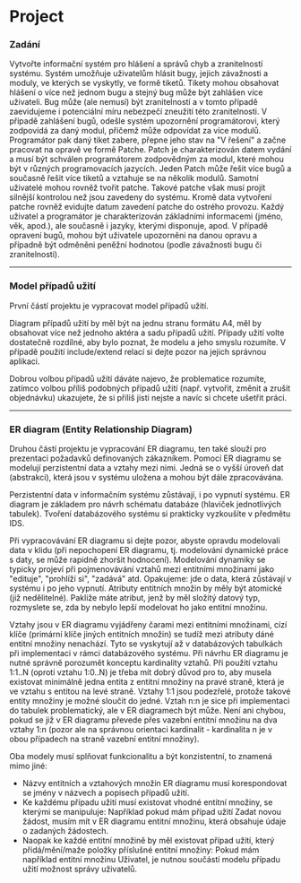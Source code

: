 # Project
### Zadání
Vytvořte informační systém pro hlášení a správů chyb a zranitelností systému.
Systém umožňuje uživatelům hlásit bugy, jejich závažnosti a moduly, ve kterých se vyskytly, ve formě tiketů.
Tikety mohou obsahovat hlášení o více než jednom bugu a stejný bug může být zahlášen více uživateli.
Bug může (ale nemusí) být zranitelností a v tomto případě zaevidujeme i potenciální míru nebezpečí zneužití této zranitelnosti.
V případě zahlášení bugů, odešle systém upozornění programátorovi, který zodpovídá za daný modul, přičemž může odpovídat za více modulů.
Programátor pak daný tiket zabere, přepne jeho stav na "V řešení" a začne pracovat na opravě ve formě Patche.
Patch je charakterizován datem vydání a musí být schválen programátorem zodpovědným za modul, které mohou být v různých programovacích jazycích.
Jeden Patch může řešit více bugů a současně řešit více tiketů a vztahuje se na několik modulů.
Samotní uživatelé mohou rovněž tvořit patche. Takové patche však musí projít silnější kontrolou než jsou zavedeny do systému.
Kromě data vytvoření patche rovněž evidujte datum zavedení patche do ostrého provozu.
Každý uživatel a programátor je charakterizován základními informacemi (jméno, věk, apod.), ale současně i jazyky, kterými disponuje, apod.
V případě opravení bugů, mohou být uživatele upozorněni na danou opravu a případně být odměněni peněžní hodnotou (podle závažnosti bugu či zranitelnosti).

---
### Model případů užití
První částí projektu je vypracovat model případů užití.

Diagram případů užití by měl být na jednu stranu formátu A4, měl by obsahovat více než jednoho aktéra a sadu případů užití.
Případy užití volte dostatečně rozdílné, aby bylo poznat, že modelu a jeho smyslu rozumíte.
V případě použití include/extend relací si dejte pozor na jejich správnou aplikaci.

Dobrou volbou případů užití dáváte najevo, že problematice rozumíte, zatímco volbou příliš podobných případů užití
(např. vytvořit, změnit a zrušit objednávku) ukazujete, že si příliš jisti nejste a navíc si chcete ušetřit práci.

---
### ER diagram (Entity Relationship Diagram)
Druhou částí projektu je vypracování ER diagramu, ten také slouží pro prezentaci požadavků definovaných zákazníkem.
Pomocí ER diagramu se modelují perzistentní data a vztahy mezi nimi.
Jedná se o vyšší úroveň dat (abstrakci), která jsou v systému uložena a mohou být dále zpracovávána.

Perzistentní data v informačním systému zůstávají, i po vypnutí systému.
ER diagram je základem pro návrh schématu databáze (hlaviček jednotlivých tabulek).
Tvoření databázového systému si prakticky vyzkoušíte v předmětu IDS.

Při vypracovávání ER diagramu si dejte pozor, abyste opravdu modelovali data v klidu
(při nepochopení ER diagramu, tj. modelování dynamické práce s daty, se může rapidně zhoršit hodnocení).
Modelování dynamiky se typicky projeví při pojmenovávání vztahů mezi entitními množinami jako "edituje", "prohlíží si", "zadává" atd.
Opakujeme: jde o data, která zůstávají v systému i po jeho vypnutí. Atributy entitních množin by měly být atomické (již nedělitelné).
Pakliže máte atribut, jenž by měl složitý datový typ, rozmyslete se, zda by nebylo lepší modelovat ho jako entitní množinu.

Vztahy jsou v ER diagramu vyjádřeny čarami mezi entitními množinami, cízí klíče (primární klíče jiných entitních množin)
se tudíž mezi atributy dáné entitní množiny nenachází. Tyto se vyskytují až v databázových tabulkách při implementaci v rámci databázového systému.
Při návrhu ER diagramu je nutné správně porozumět konceptu kardinality vztahů.
Při použití vztahu 1:1..N (oproti vztahu 1:0..N) je třeba mít dobrý důvod pro to,
aby musela existovat minimálně jedna entita z entitní množiny na pravé straně,
která je ve vztahu s entitou na levé straně. Vztahy 1:1 jsou podezřelé, protože takové entity množiny je možné sloučit do jedné.
Vztah n:n je sice při implementaci do tabulek problematický, ale v ER diagramech být může.
Není ani chybou, pokud se již v ER diagramu převede přes vazební entitní množinu na dva vztahy 1:n
(pozor ale na správnou orientaci kardinalit - kardinalita n je v obou případech na straně vazební entitní množiny).

Oba modely musí splňovat funkcionalitu a být konzistentní, to znamená mimo jiné:

* Názvy entitních a vztahových množin ER diagramu musí korespondovat se jmény v názvech a popisech případů užití.
* Ke každému případu užití musí existovat vhodné entitní množiny, se kterými se manipuluje:
  Například pokud mám případ užití Zadat novou žádost, musím mít v ER diagramu entitní množinu, která obsahuje údaje o zadaných žádostech.
* Naopak ke každé entitní množině by měl existovat případ užití, který přidá/mění/maže položky příslušné entitní množiny:
  Pokud mám například entitní množinu Uživatel, je nutnou součástí modelu případu užití možnost správy uživatelů. 
